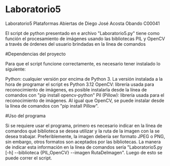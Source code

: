 # Laboratorio5
Laboratorio5 Plataformas Abiertas de Diego José Acosta Obando C00041

El script de python presentado en e archivo "Laboratorio5.py" tiene como función el procesamiento de imágenes usando las bibliotecas PIL y OpenCV a través de órdenes del usuario brindadas en la línea de comandos

#Dependencias del proyecto

Para que el script funcione correctamente, es necesario tener instalado lo siguiente:

Python: cualquier versión por encima de Python 3. La versión instalada a la hora de programar el script es Python 3.12
OpenCV: librería usada para reconocimiento de imágenes, es posible instalarla desde la línea de comandos con "pip install opencv-python"
Pil (Pillow): librería usada para el reconocimiento de imágenes. Al igual que OpenCV, se puede instalar desde la línea de comandos con "pip install Pillow".

#Uso del programa

Si se requiere usar el programa, primero es necesario indicar en la línea de comandos qué biblioteca se desea utilizar y la ruta de la imagen con la se desea trabajar. Preferiblemente, la imagen debería ser formato JPEG o PNG, sin embargo, otros formatos son aceptados por las bibliotecas. 
La manera de indicar esta información en la línea de comandos sería "Laboratorio5.py [-h] --biblioteca {PIL,OpenCV} --imagen RutaDeImagen". Luego de esto se puede correr el script.


